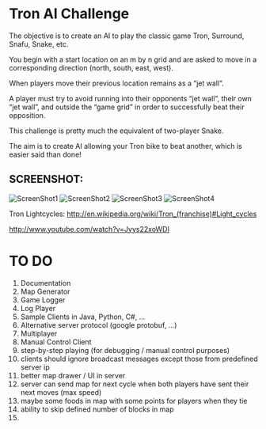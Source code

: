 Tron AI Challenge
====

The objective is to create an AI to play the classic game Tron, Surround, Snafu, Snake, etc.

You begin with a start location on an m by n grid and are asked to move in a corresponding direction (north, south, east, west).

When players move their previous location remains as a “jet wall”.

A player must try to avoid running into their opponents “jet wall”, their own “jet wall”, and outside the “game grid” in order to successfully beat their opposition.

This challenge is pretty much the equivalent of two-player Snake.

The aim is to create AI allowing your Tron bike to beat another, which is easier said than done!


## SCREENSHOT:

![ScreenShot1](http://frz.ir/dl/projects/tron/1.png)
![ScreenShot2](http://frz.ir/dl/projects/tron/2.png)
![ScreenShot3](http://frz.ir/dl/projects/tron/3.png)
![ScreenShot4](http://frz.ir/dl/projects/tron/4.png)




Tron Lightcycles: http://en.wikipedia.org/wiki/Tron_(franchise)#Light_cycles


http://www.youtube.com/watch?v=Jyys22xoWDI




TO DO
====
1. Documentation
2. Map Generator
3. Game Logger
4. Log Player
5. Sample Clients in Java, Python, C#, ...
6. Alternative server protocol (google protobuf, ...)
7. Multiplayer
8. Manual Control Client
9. step-by-step playing (for debugging / manual control purposes)
10. clients should ignore broadcast messages except those from predefined server ip
11. better map drawer / UI  in server
12. server can send map for next cycle when both players have sent their next moves (max speed)
13. maybe some foods in map with some points for players when they tie
14. ability to skip defined number of blocks in map
15. 

